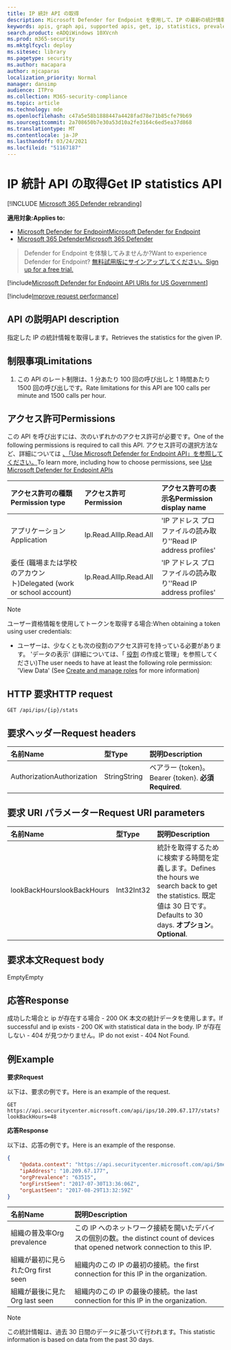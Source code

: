 ```yaml
---
title: IP 統計 API の取得
description: Microsoft Defender for Endpoint を使用して、IP の最新の統計情報を取得します。
keywords: apis, graph api, supported apis, get, ip, statistics, prevalence
search.product: eADQiWindows 10XVcnh
ms.prod: m365-security
ms.mktglfcycl: deploy
ms.sitesec: library
ms.pagetype: security
ms.author: macapara
author: mjcaparas
localization_priority: Normal
manager: dansimp
audience: ITPro
ms.collection: M365-security-compliance
ms.topic: article
ms.technology: mde
ms.openlocfilehash: c47a5e58b1888447a4428fad78e71b85cfe79b69
ms.sourcegitcommit: 2a708650b7e30a53d10a2fe3164c6ed5ea37d868
ms.translationtype: MT
ms.contentlocale: ja-JP
ms.lasthandoff: 03/24/2021
ms.locfileid: "51167187"
---
```

# <a name="get-ip-statistics-api"></a><span data-ttu-id="4cf49-104">IP 統計 API の取得</span><span class="sxs-lookup"><span data-stu-id="4cf49-104">Get IP statistics API</span></span>

[!INCLUDE [Microsoft 365 Defender rebranding](../../includes/microsoft-defender.md)]

<span data-ttu-id="4cf49-105">**適用対象:**</span><span class="sxs-lookup"><span data-stu-id="4cf49-105">**Applies to:**</span></span>
- [<span data-ttu-id="4cf49-106">Microsoft Defender for Endpoint</span><span class="sxs-lookup"><span data-stu-id="4cf49-106">Microsoft Defender for Endpoint</span></span>](https://go.microsoft.com/fwlink/p/?linkid=2154037)
- [<span data-ttu-id="4cf49-107">Microsoft 365 Defender</span><span class="sxs-lookup"><span data-stu-id="4cf49-107">Microsoft 365 Defender</span></span>](https://go.microsoft.com/fwlink/?linkid=2118804)

> <span data-ttu-id="4cf49-108">Defender for Endpoint を体験してみませんか?</span><span class="sxs-lookup"><span data-stu-id="4cf49-108">Want to experience Defender for Endpoint?</span></span> [<span data-ttu-id="4cf49-109">無料試用版にサインアップしてください。</span><span class="sxs-lookup"><span data-stu-id="4cf49-109">Sign up for a free trial.</span></span>](https://www.microsoft.com/microsoft-365/windows/microsoft-defender-atp?ocid=docs-wdatp-exposedapis-abovefoldlink) 

[!include[Microsoft Defender for Endpoint API URIs for US Government](../../includes/microsoft-defender-api-usgov.md)]

[!include[Improve request performance](../../includes/improve-request-performance.md)]

## <a name="api-description"></a><span data-ttu-id="4cf49-110">API の説明</span><span class="sxs-lookup"><span data-stu-id="4cf49-110">API description</span></span>
<span data-ttu-id="4cf49-111">指定した IP の統計情報を取得します。</span><span class="sxs-lookup"><span data-stu-id="4cf49-111">Retrieves the statistics for the given IP.</span></span>

## <a name="limitations"></a><span data-ttu-id="4cf49-112">制限事項</span><span class="sxs-lookup"><span data-stu-id="4cf49-112">Limitations</span></span>
1. <span data-ttu-id="4cf49-113">この API のレート制限は、1 分あたり 100 回の呼び出しと 1 時間あたり 1500 回の呼び出しです。</span><span class="sxs-lookup"><span data-stu-id="4cf49-113">Rate limitations for this API are 100 calls per minute and 1500 calls per hour.</span></span>

## <a name="permissions"></a><span data-ttu-id="4cf49-114">アクセス許可</span><span class="sxs-lookup"><span data-stu-id="4cf49-114">Permissions</span></span>
<span data-ttu-id="4cf49-115">この API を呼び出すには、次のいずれかのアクセス許可が必要です。</span><span class="sxs-lookup"><span data-stu-id="4cf49-115">One of the following permissions is required to call this API.</span></span> <span data-ttu-id="4cf49-116">アクセス許可の選択方法など、詳細については [、「Use Microsoft Defender for Endpoint API」を参照してください。](apis-intro.md)</span><span class="sxs-lookup"><span data-stu-id="4cf49-116">To learn more, including how to choose permissions, see [Use Microsoft Defender for Endpoint APIs](apis-intro.md)</span></span>

<span data-ttu-id="4cf49-117">アクセス許可の種類</span><span class="sxs-lookup"><span data-stu-id="4cf49-117">Permission type</span></span> |   <span data-ttu-id="4cf49-118">アクセス許可</span><span class="sxs-lookup"><span data-stu-id="4cf49-118">Permission</span></span>  |   <span data-ttu-id="4cf49-119">アクセス許可の表示名</span><span class="sxs-lookup"><span data-stu-id="4cf49-119">Permission display name</span></span>
:---|:---|:---
<span data-ttu-id="4cf49-120">アプリケーション</span><span class="sxs-lookup"><span data-stu-id="4cf49-120">Application</span></span> |   <span data-ttu-id="4cf49-121">Ip.Read.All</span><span class="sxs-lookup"><span data-stu-id="4cf49-121">Ip.Read.All</span></span> |   <span data-ttu-id="4cf49-122">'IP アドレス プロファイルの読み取り'</span><span class="sxs-lookup"><span data-stu-id="4cf49-122">'Read IP address profiles'</span></span>
<span data-ttu-id="4cf49-123">委任 (職場または学校のアカウント)</span><span class="sxs-lookup"><span data-stu-id="4cf49-123">Delegated (work or school account)</span></span> | <span data-ttu-id="4cf49-124">Ip.Read.All</span><span class="sxs-lookup"><span data-stu-id="4cf49-124">Ip.Read.All</span></span> |  <span data-ttu-id="4cf49-125">'IP アドレス プロファイルの読み取り'</span><span class="sxs-lookup"><span data-stu-id="4cf49-125">'Read IP address profiles'</span></span>

>[!NOTE]
> <span data-ttu-id="4cf49-126">ユーザー資格情報を使用してトークンを取得する場合:</span><span class="sxs-lookup"><span data-stu-id="4cf49-126">When obtaining a token using user credentials:</span></span>
>- <span data-ttu-id="4cf49-127">ユーザーは、少なくとも次の役割のアクセス許可を持っている必要があります。 'データの表示' (詳細については、「 [役割](user-roles.md) の作成と管理」を参照してください)</span><span class="sxs-lookup"><span data-stu-id="4cf49-127">The user needs to have at least the following role permission: 'View Data' (See [Create and manage roles](user-roles.md) for more information)</span></span>

## <a name="http-request"></a><span data-ttu-id="4cf49-128">HTTP 要求</span><span class="sxs-lookup"><span data-stu-id="4cf49-128">HTTP request</span></span>

```http
GET /api/ips/{ip}/stats
```

## <a name="request-headers"></a><span data-ttu-id="4cf49-129">要求ヘッダー</span><span class="sxs-lookup"><span data-stu-id="4cf49-129">Request headers</span></span>

<span data-ttu-id="4cf49-130">名前</span><span class="sxs-lookup"><span data-stu-id="4cf49-130">Name</span></span> | <span data-ttu-id="4cf49-131">型</span><span class="sxs-lookup"><span data-stu-id="4cf49-131">Type</span></span> | <span data-ttu-id="4cf49-132">説明</span><span class="sxs-lookup"><span data-stu-id="4cf49-132">Description</span></span>
:---|:---|:---
<span data-ttu-id="4cf49-133">Authorization</span><span class="sxs-lookup"><span data-stu-id="4cf49-133">Authorization</span></span> | <span data-ttu-id="4cf49-134">String</span><span class="sxs-lookup"><span data-stu-id="4cf49-134">String</span></span> | <span data-ttu-id="4cf49-135">ベアラー {token}。</span><span class="sxs-lookup"><span data-stu-id="4cf49-135">Bearer {token}.</span></span> <span data-ttu-id="4cf49-136">**必須**</span><span class="sxs-lookup"><span data-stu-id="4cf49-136">**Required**.</span></span>

## <a name="request-uri-parameters"></a><span data-ttu-id="4cf49-137">要求 URI パラメーター</span><span class="sxs-lookup"><span data-stu-id="4cf49-137">Request URI parameters</span></span>

<span data-ttu-id="4cf49-138">名前</span><span class="sxs-lookup"><span data-stu-id="4cf49-138">Name</span></span> | <span data-ttu-id="4cf49-139">型</span><span class="sxs-lookup"><span data-stu-id="4cf49-139">Type</span></span> | <span data-ttu-id="4cf49-140">説明</span><span class="sxs-lookup"><span data-stu-id="4cf49-140">Description</span></span>
:---|:---|:---
<span data-ttu-id="4cf49-141">lookBackHours</span><span class="sxs-lookup"><span data-stu-id="4cf49-141">lookBackHours</span></span> | <span data-ttu-id="4cf49-142">Int32</span><span class="sxs-lookup"><span data-stu-id="4cf49-142">Int32</span></span> | <span data-ttu-id="4cf49-143">統計を取得するために検索する時間を定義します。</span><span class="sxs-lookup"><span data-stu-id="4cf49-143">Defines the hours we search back to get the statistics.</span></span> <span data-ttu-id="4cf49-144">既定値は 30 日です。</span><span class="sxs-lookup"><span data-stu-id="4cf49-144">Defaults to 30 days.</span></span> <span data-ttu-id="4cf49-145">**オプション**。</span><span class="sxs-lookup"><span data-stu-id="4cf49-145">**Optional**.</span></span>

## <a name="request-body"></a><span data-ttu-id="4cf49-146">要求本文</span><span class="sxs-lookup"><span data-stu-id="4cf49-146">Request body</span></span>
<span data-ttu-id="4cf49-147">Empty</span><span class="sxs-lookup"><span data-stu-id="4cf49-147">Empty</span></span>

## <a name="response"></a><span data-ttu-id="4cf49-148">応答</span><span class="sxs-lookup"><span data-stu-id="4cf49-148">Response</span></span>
<span data-ttu-id="4cf49-149">成功した場合と ip が存在する場合 - 200 OK 本文の統計データを使用します。</span><span class="sxs-lookup"><span data-stu-id="4cf49-149">If successful and ip exists - 200 OK with statistical data in the body.</span></span> <span data-ttu-id="4cf49-150">IP が存在しない - 404 が見つかりません。</span><span class="sxs-lookup"><span data-stu-id="4cf49-150">IP do not exist - 404 Not Found.</span></span>


## <a name="example"></a><span data-ttu-id="4cf49-151">例</span><span class="sxs-lookup"><span data-stu-id="4cf49-151">Example</span></span>

<span data-ttu-id="4cf49-152">**要求**</span><span class="sxs-lookup"><span data-stu-id="4cf49-152">**Request**</span></span>

<span data-ttu-id="4cf49-153">以下は、要求の例です。</span><span class="sxs-lookup"><span data-stu-id="4cf49-153">Here is an example of the request.</span></span>

```http
GET https://api.securitycenter.microsoft.com/api/ips/10.209.67.177/stats?lookBackHours=48
```

<span data-ttu-id="4cf49-154">**応答**</span><span class="sxs-lookup"><span data-stu-id="4cf49-154">**Response**</span></span>

<span data-ttu-id="4cf49-155">以下は、応答の例です。</span><span class="sxs-lookup"><span data-stu-id="4cf49-155">Here is an example of the response.</span></span>


```json
{
    "@odata.context": "https://api.securitycenter.microsoft.com/api/$metadata#microsoft.windowsDefenderATP.api.InOrgIPStats",
    "ipAddress": "10.209.67.177",
    "orgPrevalence": "63515",
    "orgFirstSeen": "2017-07-30T13:36:06Z",
    "orgLastSeen": "2017-08-29T13:32:59Z"
}
```


| <span data-ttu-id="4cf49-156">名前</span><span class="sxs-lookup"><span data-stu-id="4cf49-156">Name</span></span> | <span data-ttu-id="4cf49-157">説明</span><span class="sxs-lookup"><span data-stu-id="4cf49-157">Description</span></span> |
| :--- | :---------- |
| <span data-ttu-id="4cf49-158">組織の普及率</span><span class="sxs-lookup"><span data-stu-id="4cf49-158">Org prevalence</span></span> | <span data-ttu-id="4cf49-159">この IP へのネットワーク接続を開いたデバイスの個別の数。</span><span class="sxs-lookup"><span data-stu-id="4cf49-159">the distinct count of devices that opened network connection to this IP.</span></span> |
| <span data-ttu-id="4cf49-160">組織が最初に見られた</span><span class="sxs-lookup"><span data-stu-id="4cf49-160">Org first seen</span></span> | <span data-ttu-id="4cf49-161">組織内のこの IP の最初の接続。</span><span class="sxs-lookup"><span data-stu-id="4cf49-161">the first connection for this IP in the organization.</span></span> |
| <span data-ttu-id="4cf49-162">組織が最後に見た</span><span class="sxs-lookup"><span data-stu-id="4cf49-162">Org last seen</span></span>  | <span data-ttu-id="4cf49-163">組織内のこの IP の最後の接続。</span><span class="sxs-lookup"><span data-stu-id="4cf49-163">the last connection for this IP in the organization.</span></span> |

> [!NOTE]
> <span data-ttu-id="4cf49-164">この統計情報は、過去 30 日間のデータに基づいて行われます。</span><span class="sxs-lookup"><span data-stu-id="4cf49-164">This statistic information is based on data from the past 30 days.</span></span> 

